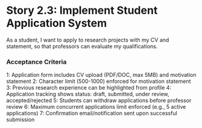 # Story 2.3: Implement Student Application System

As a student,
I want to apply to research projects with my CV and statement,
so that professors can evaluate my qualifications.

### Acceptance Criteria
1: Application form includes CV upload (PDF/DOC, max 5MB) and motivation statement
2: Character limit (500-1000) enforced for motivation statement
3: Previous research experience can be highlighted from profile
4: Application tracking shows status: draft, submitted, under review, accepted/rejected
5: Students can withdraw applications before professor review
6: Maximum concurrent applications limit enforced (e.g., 5 active applications)
7: Confirmation email/notification sent upon successful submission
